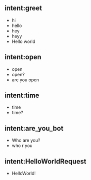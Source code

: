 ## intent:greet
- hi
- hello
- hey
- heyy
- Hello world

## intent:open
- open
- open?
- are you open

## intent:time
- time
- time?

## intent:are_you_bot
- Who are you?
- who r you

## intent:HelloWorldRequest
- HelloWorld!
